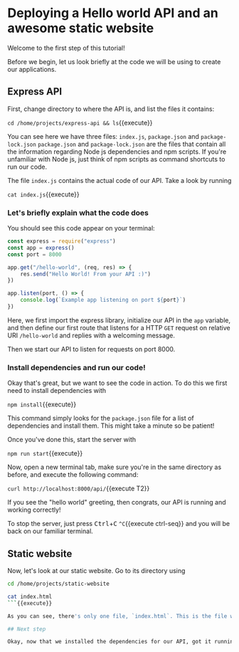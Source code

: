 # Deploying a Hello world API and an awesome static website

Welcome to the first step of this tutorial!

Before we begin, let us look briefly at the code we will be using to create our applications.

## Express API

First, change directory to where the API is, and list the files it contains:

`cd /home/projects/express-api && ls`{{execute}}

You can see here we have three files: `index.js`, `package.json` and `package-lock.json`
`package.json` and `package-lock.json` are the files that contain all the information regarding Node js dependencies and npm scripts. If you're unfamiliar with Node js, just think of npm scripts as command shortcuts to run our code.

The file `index.js` contains the actual code of our API. Take a look by running

`cat index.js`{{execute}}

### Let's briefly explain what the code does

You should see this code appear on your terminal:

```js
const express = require("express")
const app = express()
const port = 8000

app.get("/hello-world", (req, res) => {
	res.send("Hello World! From your API :)")
})

app.listen(port, () => {
	console.log(`Example app listening on port ${port}`)
})
```

Here, we first import the express library, initialize our API in the `app` variable, and then define our first route that listens for a HTTP `GET` request on relative URI `/hello-world` and replies with a welcoming message.

Then we start our API to listen for requests on port 8000.

### Install dependencies and run our code!

Okay that's great, but we want to see the code in action. To do this we first need to install dependencies with

`npm install`{{execute}}

This command simply looks for the `package.json` file for a list of dependencies and install them.
This might take a minute so be patient!

Once you've done this, start the server with

`npm run start`{{execute}}

Now, open a new terminal tab, make sure you're in the same directory as before, and execute the following command:

`curl http://localhost:8000/api/`{{execute T2}}

If you see the "hello world" greeting, then congrats, our API is running and working correctly!

To stop the server, just press <kbd>Ctrl</kbd>+<kbd>C</kbd> `^C`{{execute ctrl-seq}} and you will be back on our familiar terminal.

## Static website

Now, let's look at our static website. Go to its directory using

```bash
cd /home/projects/static-website

cat index.html
```{{execute}}

As you can see, there's only one file, `index.html`. This is the file we are going to be serving when a browser types the IP address or domain of our server. Simple as that! Of course you can always make a more complicated website, using React or other frameworks, but that's outside the scope of this tutorial.

## Next step

Okay, now that we installed the dependencies for our API, got it running, and saw where our static website is, let's see how we can actually serve our application to the outside world. We will do this in the next step with an awesome tool called Nginx. See you there!
